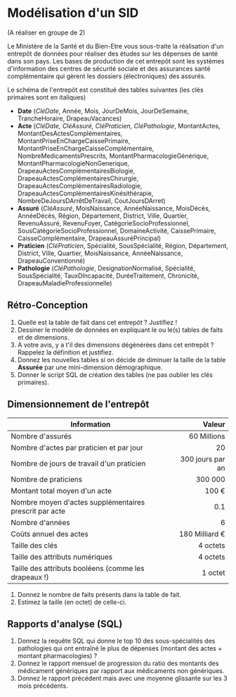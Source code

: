 # Modélisation d'un SID

(A réaliser en groupe de 2)

Le Ministère de la Santé et du Bien-Etre vous sous-traite la réalisation d'un entrepôt de données pour réaliser des études sur les dépenses de santé dans son pays. Les bases de production de cet entrepôt sont les systèmes d'information des centres de sécurité sociale et des assurances santé complémentaire qui gèrent les dossiers (électroniques) des assurés.

Le schéma de l'entrepôt est constitué des tables suivantes (les clés primaires sont en italiques)

- **Date** (*CléDate*, Année, Mois, JourDeMois, JourDeSemaine, TrancheHoraire, DrapeauVacances)
- **Acte** (*CléDate, CléAssuré, CléPraticien, CléPathologie*, MontantActes, MontantDesActesComplémentaires, MontantPriseEnChargeCaissePrimaire, MontantPriseEnChargeCaisseComplémentaire, NombreMedicamentsPrescrits, MontantPharmacologieGénérique, MontantPharmacologieNonGenerique, DrapeauActesComplémentairesBiologie, DrapeauActesComplémentairesChirurgie, DrapeauActesComplémentairesRadiologie, DrapeauActesComplémentairesKinésithérapie, NombreDeJoursDArrêtDeTravail, CoutJoursDArret)
- **Assuré** (*CléAssuré*, MoisNaissance, AnnéeNaissance, MoisDécès, AnnéeDécès, Région, Département, District, Ville, Quartier, RevenuAssuré, RevenuFoyer, CatégorieSocioProfessionnel, SousCatégorieSocioProfessionnel, DomaineActivité, CaissePrimaire, CaisseComplémentaire, DrapeauAssuréPrincipal)
- **Praticien** (*CléPraticien*, Spécialité, SousSpécialité, Région, Département, District, Ville, Quartier, MoisNaissance, AnnéeNaissance, DrapeauConventionné)
- **Pathologie** (*CléPathologie*, DesignationNormalisé, Spécialité, SousSpécialité, TauxDIncapacité, DuréeTraitement, Chronicité, DrapeauMaladieProfessionnelle)

## Rétro-Conception

1. Quelle est la table de fait dans cet entrepôt ? Justifiez !
2. Dessiner le modèle de données en expliquant le ou le(s) tables de faits et de dimensions.
3. A votre avis, y a t'il des dimensions dégénérées dans cet entrepôt ? Rappelez la définition et justifiez.
4. Donnez les nouvelles tables si on décide de diminuer la taille de la table **Assurée** par une mini-dimension démographique.
5. Donner le script SQL de création des tables (ne pas oublier les clés primaires).

## Dimensionnement de l'entrepôt

| Information | Valeur |
| - | -: |
| Nombre d'assurés                                       | 60 Millions |
| Nombre d'actes par praticien et par jour               | 20 |
| Nombre de jours de travail d'un praticien              | 300 jours par an |
| Nombre de praticiens                                   | 300 000 |
| Montant total moyen d'un acte                          | 100 € |
| Nombre moyen d'actes supplémentaires prescrit par acte | 0.1 |
| Nombre d'années                                        | 6 |
| Coûts annuel des actes                                 | 180 Milliard € |
| Taille des clés                                        | 4 octets |
| Taille des attributs numériques                        | 4 octets |
| Taille des attributs booléens (comme les drapeaux !)   | 1 octet |

1. Donnez le nombre de faits présents dans la table de fait.
1. Estimez la taille (en octet) de celle-ci.

## Rapports d'analyse (SQL)

1. Donnez la requête SQL qui donne le top 10 des sous-spécialités des pathologies qui ont entraîné le plus de dépenses (montant des actes + montant pharmacologies) ?
1. Donnez le rapport mensuel de progression du ratio des montants des médicament génériques par rapport aux médicaments non génériques.
1. Donnez le rapport précédent mais avec une moyenne glissante sur les 3 mois précédents.
